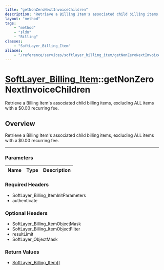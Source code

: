 ```yaml
---
title: "getNonZeroNextInvoiceChildren"
description: "Retrieve a Billing Item's associated child billing items, excluding ALL items with a $0.00 recurring fee."
layout: "method"
tags:
    - "method"
    - "sldn"
    - "Billing"
classes:
    - "SoftLayer_Billing_Item"
aliases:
    - "/reference/services/softlayer_billing_item/getNonZeroNextInvoiceChildren"
---
```

# [SoftLayer_Billing_Item](/reference/services/SoftLayer_Billing_Item)::getNonZeroNextInvoiceChildren


Retrieve a Billing Item's associated child billing items, excluding ALL items with a $0.00 recurring fee.


## Overview 
Retrieve a Billing Item's associated child billing items, excluding ALL items with a $0.00 recurring fee.

-----

### Parameters 
|Name | Type | Description |
| --- | --- | --- |


### Required Headers
* SoftLayer_Billing_ItemInitParameters
* authenticate


### Optional Headers
* SoftLayer_Billing_ItemObjectMask
* SoftLayer_Billing_ItemObjectFilter
* resultLimit
* SoftLayer_ObjectMask

### Return Values
* <a href='/reference/datatypes/SoftLayer_Billing_Item'>SoftLayer_Billing_Item[] </a>




